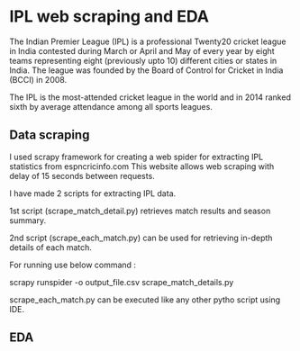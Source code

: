 # IPL web scraping and EDA

The Indian Premier League (IPL) is a professional Twenty20 cricket league in India contested during March or April and May of every year by eight teams representing eight (previously upto 10) different cities or states in India. The league was founded by the Board of Control for Cricket in India (BCCI) in 2008.

The IPL is the most-attended cricket league in the world and in 2014 ranked sixth by average attendance among all sports leagues.

## Data scraping

I used scrapy framework for creating a web spider for extracting IPL statistics from espncricinfo.com
This website allows web scraping with delay of 15 seconds between requests.

I have made 2 scripts for extracting IPL data.

1st script (scrape_match_detail.py) retrieves match results and season summary.

2nd script (scrape_each_match.py) can be used for retrieving in-depth details of each match.

For running use below command :

scrapy runspider -o output_file.csv scrape_match_details.py

scrape_each_match.py can be executed like any other pytho script using IDE.


## EDA
